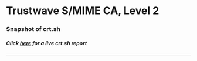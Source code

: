 # Trustwave S/MIME CA, Level 2
### Snapshot of crt.sh
##### Click [here](https://crt.sh/?q=0A2A1C448F468DD197E9E8CC70C72AB0BDCA976CE56F6B3221F366250A3FB150) for a live crt.sh report

---
